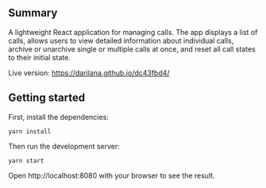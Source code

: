 ## Summary

A lightweight React application for managing calls. The app displays a list of calls, allows users to view detailed information about individual calls, archive or unarchive single or multiple calls at once, and reset all call states to their initial state.

Live version: https://darilana.github.io/dc43fbd4/ 

## Getting started

First, install the dependencies:

```
yarn install
```

Then run the development server:

```
yarn start
```

Open http://localhost:8080 with your browser to see the result.
